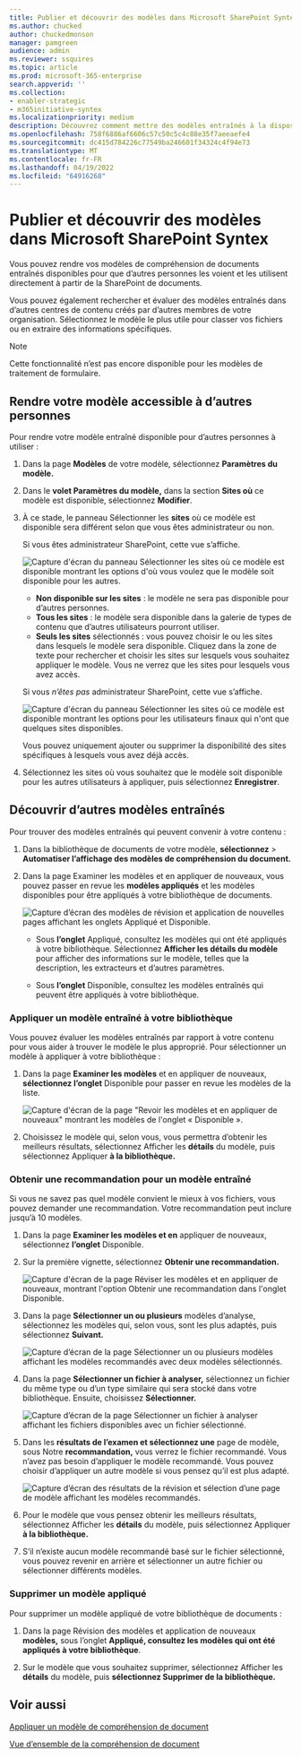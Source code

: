 ```yaml
---
title: Publier et découvrir des modèles dans Microsoft SharePoint Syntex
ms.author: chucked
author: chuckedmonson
manager: pamgreen
audience: admin
ms.reviewer: ssquires
ms.topic: article
ms.prod: microsoft-365-enterprise
search.appverid: ''
ms.collection:
- enabler-strategic
- m365initiative-syntex
ms.localizationpriority: medium
description: Découvrez comment mettre des modèles entraînés à la disposition d’autres utilisateurs et comment appliquer d’autres modèles formés dans Microsoft SharePoint Syntex.
ms.openlocfilehash: 758f6886af6606c57c50c5c4c88e35f7aeeaefe4
ms.sourcegitcommit: dc415d784226c77549ba246601f34324c4f94e73
ms.translationtype: MT
ms.contentlocale: fr-FR
ms.lasthandoff: 04/19/2022
ms.locfileid: "64916268"
---
```

# <a name="publish-and-discover-models-in-microsoft-sharepoint-syntex"></a>Publier et découvrir des modèles dans Microsoft SharePoint Syntex

Vous pouvez rendre vos modèles de compréhension de documents entraînés disponibles pour que d’autres personnes les voient et les utilisent directement à partir de la SharePoint de documents. 

Vous pouvez également rechercher et évaluer des modèles entraînés dans d’autres centres de contenu créés par d’autres membres de votre organisation. Sélectionnez le modèle le plus utile pour classer vos fichiers ou en extraire des informations spécifiques. 

> [!NOTE]
> Cette fonctionnalité n’est pas encore disponible pour les modèles de traitement de formulaire.

## <a name="make-your-model-discoverable-to-others"></a>Rendre votre modèle accessible à d’autres personnes

Pour rendre votre modèle entraîné disponible pour d’autres personnes à utiliser :

1. Dans la page **Modèles** de votre modèle, sélectionnez **Paramètres du modèle.**

2. Dans le **volet Paramètres du modèle,** dans la section **Sites où** ce modèle est disponible, sélectionnez **Modifier**.

3. À ce stade, le panneau Sélectionner les **sites** où ce modèle est disponible sera différent selon que vous êtes administrateur ou non. 

    Si vous êtes administrateur SharePoint, cette vue s’affiche.

    ![Capture d'écran du panneau Sélectionner les sites où ce modèle est disponible montrant les options d'où vous voulez que le modèle soit disponible pour les autres.](../media/content-understanding/select-sites.png)

    - **Non disponible sur les sites** : le modèle ne sera pas disponible pour d’autres personnes.
    - **Tous les sites** : le modèle sera disponible dans la galerie de types de contenu que d’autres utilisateurs pourront utiliser.
    - **Seuls les sites** sélectionnés : vous pouvez choisir le ou les sites dans lesquels le modèle sera disponible. Cliquez dans la zone de texte pour rechercher et choisir les sites sur lesquels vous souhaitez appliquer le modèle. Vous ne verrez que les sites pour lesquels vous avez accès.

    Si vous *n’êtes pas* administrateur SharePoint, cette vue s’affiche.

    ![Capture d'écran du panneau Sélectionner les sites où ce modèle est disponible montrant les options pour les utilisateurs finaux qui n'ont que quelques sites disponibles.](../media/content-understanding/select-site-user.png)

    Vous pouvez uniquement ajouter ou supprimer la disponibilité des sites spécifiques à lesquels vous avez déjà accès.

4. Sélectionnez les sites où vous souhaitez que le modèle soit disponible pour les autres utilisateurs à appliquer, puis sélectionnez **Enregistrer**.

## <a name="discover-other-trained-models"></a>Découvrir d’autres modèles entraînés

Pour trouver des modèles entraînés qui peuvent convenir à votre contenu :

1. Dans la bibliothèque de documents de votre modèle, **sélectionnez**  >  **Automatiser l’affichage des modèles de compréhension du document.**

2. Dans la page Examiner les modèles et en appliquer de nouveaux, vous pouvez passer en revue les **modèles appliqués** et les modèles disponibles pour être appliqués à votre bibliothèque de documents.

    ![Capture d’écran des modèles de révision et application de nouvelles pages affichant les onglets Appliqué et Disponible.](../media/content-understanding/review-models-apply-new-ones.png)

   - Sous **l’onglet** Appliqué, consultez les modèles qui ont été appliqués à votre bibliothèque. Sélectionnez **Afficher les détails du modèle** pour afficher des informations sur le modèle, telles que la description, les extracteurs et d’autres paramètres.
   
   - Sous **l’onglet** Disponible, consultez les modèles entraînés qui peuvent être appliqués à votre bibliothèque.


### <a name="apply-a-trained-model-to-your-library"></a>Appliquer un modèle entraîné à votre bibliothèque

Vous pouvez évaluer les modèles entraînés par rapport à votre contenu pour vous aider à trouver le modèle le plus approprié. Pour sélectionner un modèle à appliquer à votre bibliothèque :

1. Dans la page **Examiner les modèles** et en appliquer de nouveaux, **sélectionnez l’onglet** Disponible pour passer en revue les modèles de la liste.

    ![Capture d'écran de la page "Revoir les modèles et en appliquer de nouveaux" montrant les modèles de l'onglet « Disponible ».](../media/content-understanding/available-models-to-apply.png)

2. Choisissez le modèle qui, selon vous, vous permettra d’obtenir les meilleurs résultats, sélectionnez Afficher les **détails** du modèle, puis sélectionnez Appliquer **à la bibliothèque.**

### <a name="get-a-recommendation-for-a-trained-model"></a>Obtenir une recommandation pour un modèle entraîné

Si vous ne savez pas quel modèle convient le mieux à vos fichiers, vous pouvez demander une recommandation. Votre recommandation peut inclure jusqu’à 10 modèles.

1. Dans la page **Examiner les modèles et en** appliquer de nouveaux, sélectionnez **l’onglet** Disponible.

2. Sur la première vignette, sélectionnez **Obtenir une recommandation.**

    ![Capture d'écran de la page Réviser les modèles et en appliquer de nouveaux, montrant l'option Obtenir une recommandation dans l'onglet Disponible.](../media/content-understanding/get-recommendation.png)

3. Dans la page **Sélectionner un ou plusieurs** modèles d’analyse, sélectionnez les modèles qui, selon vous, sont les plus adaptés, puis sélectionnez **Suivant.**

    ![Capture d’écran de la page Sélectionner un ou plusieurs modèles affichant les modèles recommandés avec deux modèles sélectionnés.](../media/content-understanding/recommendation-results.png)

4. Dans la page **Sélectionner un fichier à analyser,** sélectionnez un fichier du même type ou d’un type similaire qui sera stocké dans votre bibliothèque. Ensuite, choisissez **Sélectionner.**

    ![Capture d’écran de la page Sélectionner un fichier à analyser affichant les fichiers disponibles avec un fichier sélectionné.](../media/content-understanding/file-to-analyze.png)

5. Dans les **résultats de l’examen et sélectionnez une** page de modèle, sous Notre **recommandation,** vous verrez le fichier recommandé. Vous n’avez pas besoin d’appliquer le modèle recommandé. Vous pouvez choisir d’appliquer un autre modèle si vous pensez qu’il est plus adapté.

    ![Capture d’écran des résultats de la révision et sélection d’une page de modèle affichant les modèles recommandés.](../media/content-understanding/review-results.png)

6. Pour le modèle que vous pensez obtenir les meilleurs résultats, sélectionnez Afficher les **détails** du modèle, puis sélectionnez Appliquer **à la bibliothèque.**

7. S’il n’existe aucun modèle recommandé basé sur le fichier sélectionné, vous pouvez revenir en arrière et sélectionner un autre fichier ou sélectionner différents modèles.

### <a name="remove-an-applied-model"></a>Supprimer un modèle appliqué

Pour supprimer un modèle appliqué de votre bibliothèque de documents :

1. Dans la page Révision des modèles et application de nouveaux **modèles,** sous l’onglet **Appliqué, consultez les modèles qui ont été appliqués à votre bibliothèque**.

2. Sur le modèle que vous souhaitez supprimer, sélectionnez Afficher les **détails** du modèle, puis **sélectionnez Supprimer de la bibliothèque.**


## <a name="see-also"></a>Voir aussi

[Appliquer un modèle de compréhension de document](apply-a-model.md)

[Vue d’ensemble de la compréhension de document](document-understanding-overview.md)
